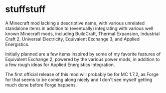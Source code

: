 stuffstuff
==========

A Minecraft mod lacking a descriptive name, with various unrelated standalone items in addition to (eventually) integrating with various well known Minecraft mods, including BuildCraft, Thermal Expansion, Industrial Craft 2, Universal Electricity, Equivalent Exchange 3, and Applied Energistics.

Initially planned are a few items inspired by some of my favorite features of Equivalent Exchange 2, powered by the various power mods, in addition to a few rough ideas for Applied Energistics integration.  

The first official release of this mod will probably be for MC 1.7.2, as Forge for that seems to be coming along nicely and I don't see myself getting much done before Forge happens.  